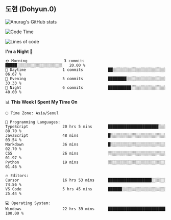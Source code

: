 ## 도현 (Dohyun.0)
![Anurag's GitHub stats](https://github-readme-stats.vercel.app/api?username=dohyun-0&theme=dark&show_icons=true)
<!--START_SECTION:waka-->
![Code Time](http://img.shields.io/badge/Code%20Time-18%20hrs%2039%20mins-blue)

![Lines of code](https://img.shields.io/badge/From%20Hello%20World%20I%27ve%20Written-6.3%20thousand%20lines%20of%20code-blue)

**I'm a Night 🦉** 

```text
🌞 Morning                3 commits           █████░░░░░░░░░░░░░░░░░░░░   20.00 % 
🌆 Daytime                1 commits           ██░░░░░░░░░░░░░░░░░░░░░░░   06.67 % 
🌃 Evening                5 commits           ████████░░░░░░░░░░░░░░░░░   33.33 % 
🌙 Night                  6 commits           ██████████░░░░░░░░░░░░░░░   40.00 % 
```


📊 **This Week I Spent My Time On** 

```text
🕑︎ Time Zone: Asia/Seoul

💬 Programming Languages: 
TypeScript               20 hrs 5 mins       ██████████████████████░░░   88.70 % 
JavaScript               48 mins             █░░░░░░░░░░░░░░░░░░░░░░░░   03.54 % 
Markdown                 36 mins             █░░░░░░░░░░░░░░░░░░░░░░░░   02.70 % 
CSS                      26 mins             ░░░░░░░░░░░░░░░░░░░░░░░░░   01.97 % 
Python                   19 mins             ░░░░░░░░░░░░░░░░░░░░░░░░░   01.46 % 

🔥 Editors: 
Cursor                   16 hrs 53 mins      ███████████████████░░░░░░   74.56 % 
VS Code                  5 hrs 45 mins       ██████░░░░░░░░░░░░░░░░░░░   25.44 % 

💻 Operating System: 
Windows                  22 hrs 39 mins      █████████████████████████   100.00 % 
```


<!--END_SECTION:waka-->
